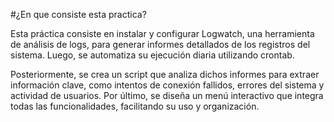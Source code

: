 #¿En que consiste esta practica?

Esta práctica consiste en instalar y configurar Logwatch, una herramienta de análisis de logs, para generar informes detallados de los registros del sistema. Luego, se automatiza su ejecución diaria utilizando crontab.

Posteriormente, se crea un script que analiza dichos informes para extraer información clave, como intentos de conexión fallidos, errores del sistema y actividad de usuarios. Por último, se diseña un menú interactivo que integra todas las funcionalidades, facilitando su uso y organización.
